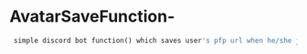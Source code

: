# AvatarSaveFunction-
```py
 simple discord bot function() which saves user's pfp url when he/she joins your server!
```
